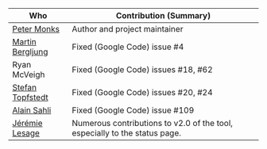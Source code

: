| **Who**                                            | **Contribution (Summary)**                                                 |
| -------------------------------------------------- | -------------------------------------------------------------------------- |
| [Peter Monks](https://github.com/pmonks)           | Author and project maintainer                                              |
| [Martin Bergljung](https://github.com/gravitonian) | Fixed (Google Code) issue #4                                               |
| Ryan McVeigh                                       | Fixed (Google Code) issues #18, #62                                        |
| [Stefan Topfstedt](https://github.com/stopfstedt)  | Fixed (Google Code) issues #20, #24                                        |
| [Alain Sahli](https://github.com/alainsahli)       | Fixed (Google Code) issue #109                                             |
| [Jérémie Lesage](https://github.com/jeci-sarl)     | Numerous contributions to v2.0 of the tool, especially to the status page. |
